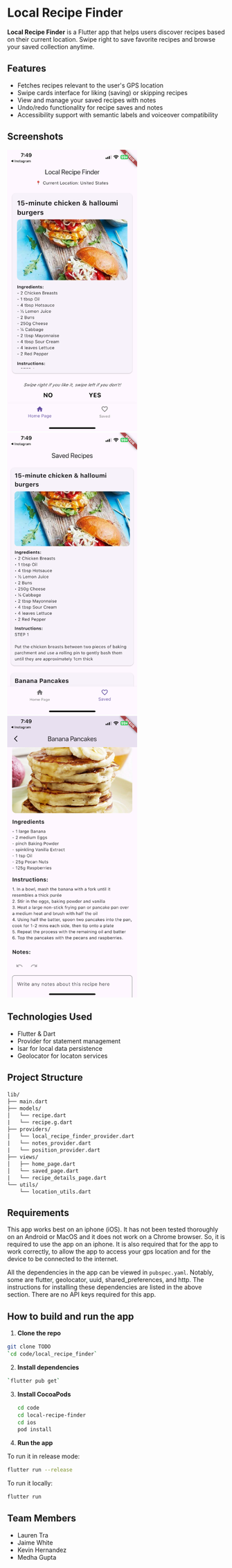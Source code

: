 # Local Recipe Finder

**Local Recipe Finder** is a Flutter app that helps users discover recipes based on their current location. Swipe right to save favorite recipes and browse your saved collection anytime. 

## Features
- Fetches recipes relevant to the user's GPS location
- Swipe cards interface for liking (saving) or skipping recipes
- View and manage your saved recipes with notes
- Undo/redo functionality for recipe saves and notes
- Accessibility support with semantic labels and voiceover compatibility

## Screenshots
<img src="code/local_recipe_finder/lib/assets/home.PNG" alt="Local Recipe Finder Home" width="300" /> <img src="code/local_recipe_finder/lib/assets/saved.PNG" alt="Local Recipe Finder Saved" width="300" /> <img src="code/local_recipe_finder/lib/assets/details.PNG" alt="Local Recipe Finder Details" width="300" />


## Technologies Used
- Flutter & Dart
- Provider for statement management
- Isar for local data persistence
- Geolocator for locaton services

## Project Structure
```text
lib/
├── main.dart
├── models/
│   └── recipe.dart
|   └── recipe.g.dart
├── providers/
│   └── local_recipe_finder_provider.dart
|   └── notes_provider.dart
|   └── position_provider.dart
├── views/
│   ├── home_page.dart
│   └── saved_page.dart
|   └── recipe_details_page.dart
└── utils/
    └── location_utils.dart
```
## Requirements

This app works best on an iphone (iOS). It has not been tested thoroughly on an Android or MacOS and it does not work on a Chrome browser. So, it is required to use the app on an iphone. It is also required that for the app to work correctly, to allow the app to access your gps location and for the device to be connected to the internet.

All the dependencies in the app can be viewed in `pubspec.yaml`. Notably, some are flutter, geolocator, uuid, shared_preferences, and http. The instructions for installing these dependencies are listed in the above section. There are no API keys required for this app.

## How to build and run the app

1. **Clone the repo**
 ```bash
 git clone TODO
 `cd code/local_recipe_finder`
 ```
2. **Install dependencies**
  ```bash
  `flutter pub get`
  ```
3. **Install CocoaPods**
   ```bash
   cd code
   cd local-recipe-finder
   cd ios
   pod install
   ```
4. **Run the app**

To run it in release mode:
```bash
flutter run --release
```
To run it locally:
```bash
flutter run
```

## Team Members
- Lauren Tra
- Jaime White
- Kevin Hernandez
- Medha Gupta
